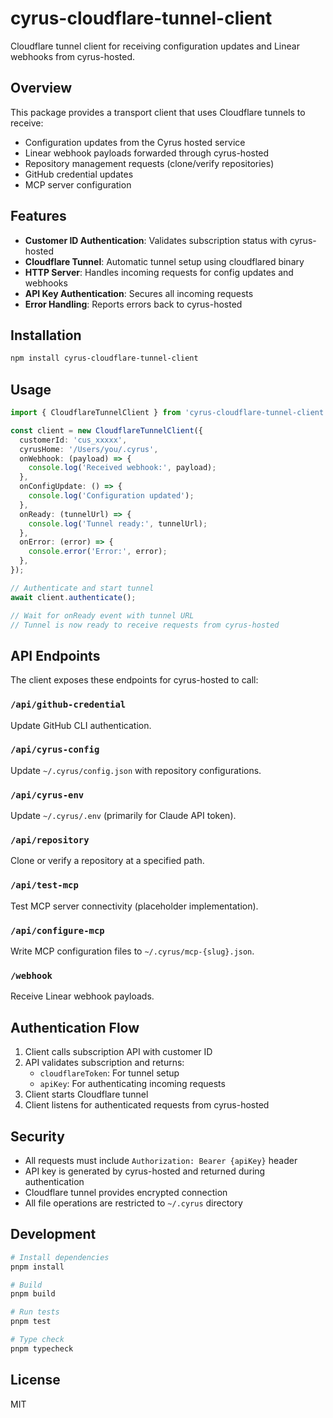 # cyrus-cloudflare-tunnel-client

Cloudflare tunnel client for receiving configuration updates and Linear webhooks from cyrus-hosted.

## Overview

This package provides a transport client that uses Cloudflare tunnels to receive:
- Configuration updates from the Cyrus hosted service
- Linear webhook payloads forwarded through cyrus-hosted
- Repository management requests (clone/verify repositories)
- GitHub credential updates
- MCP server configuration

## Features

- **Customer ID Authentication**: Validates subscription status with cyrus-hosted
- **Cloudflare Tunnel**: Automatic tunnel setup using cloudflared binary
- **HTTP Server**: Handles incoming requests for config updates and webhooks
- **API Key Authentication**: Secures all incoming requests
- **Error Handling**: Reports errors back to cyrus-hosted

## Installation

```bash
npm install cyrus-cloudflare-tunnel-client
```

## Usage

```typescript
import { CloudflareTunnelClient } from 'cyrus-cloudflare-tunnel-client';

const client = new CloudflareTunnelClient({
  customerId: 'cus_xxxxx',
  cyrusHome: '/Users/you/.cyrus',
  onWebhook: (payload) => {
    console.log('Received webhook:', payload);
  },
  onConfigUpdate: () => {
    console.log('Configuration updated');
  },
  onReady: (tunnelUrl) => {
    console.log('Tunnel ready:', tunnelUrl);
  },
  onError: (error) => {
    console.error('Error:', error);
  },
});

// Authenticate and start tunnel
await client.authenticate();

// Wait for onReady event with tunnel URL
// Tunnel is now ready to receive requests from cyrus-hosted
```

## API Endpoints

The client exposes these endpoints for cyrus-hosted to call:

### `/api/github-credential`
Update GitHub CLI authentication.

### `/api/cyrus-config`
Update `~/.cyrus/config.json` with repository configurations.

### `/api/cyrus-env`
Update `~/.cyrus/.env` (primarily for Claude API token).

### `/api/repository`
Clone or verify a repository at a specified path.

### `/api/test-mcp`
Test MCP server connectivity (placeholder implementation).

### `/api/configure-mcp`
Write MCP configuration files to `~/.cyrus/mcp-{slug}.json`.

### `/webhook`
Receive Linear webhook payloads.

## Authentication Flow

1. Client calls subscription API with customer ID
2. API validates subscription and returns:
   - `cloudflareToken`: For tunnel setup
   - `apiKey`: For authenticating incoming requests
3. Client starts Cloudflare tunnel
4. Client listens for authenticated requests from cyrus-hosted

## Security

- All requests must include `Authorization: Bearer {apiKey}` header
- API key is generated by cyrus-hosted and returned during authentication
- Cloudflare tunnel provides encrypted connection
- All file operations are restricted to `~/.cyrus` directory

## Development

```bash
# Install dependencies
pnpm install

# Build
pnpm build

# Run tests
pnpm test

# Type check
pnpm typecheck
```

## License

MIT
